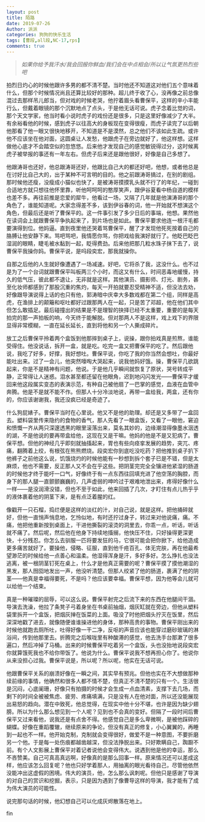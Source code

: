 ```yaml
---
layout: post
title: 陌路
date: 2019-07-26
Author: 派派
categories: 狗狗的快乐生活
tags: [曹段,all段,NC-17,rps]
comments: true
---
```




> *如果你给予我汗水/我会回报你鲜血/我们会在中点相会/所以让气氛更热烈些吧*



拍烈日灼心的时候他跟许多男的都不清不楚。当时他还不知道这对他们五个意味着什么，但那个时候情况尚且还算比较好的那种。超儿终于收了心，没再像之前总像混过去那样吊儿郎当，但对戏的时候老哭，他拧着眉头看曹保平，这样的辛小丰能行么，但戴着眼镜的那个沉默地点了点头，于是他无话可说。虎子念着比觉的词，那个天文学家，他当时看小说时虎子的戏份还是很多，只是这里好像减少了大半。有余裕看他的时候，感到虎子以往高大的身板现在变得很瘦，而虎子读完了以后朝他那看了他一眼又很快地移开，不知道是不是漠然，总之他们不该如此生疏。或许他不应该坐在他对面，这圆桌让人发愁，他跟虎子在旁边就好了，他这样想。这样做他心底才不会踏空似的忽悠悠。后来他才发现自己的感觉敏锐得过分，这时候离虎子被举报的事还有一年左右。但虎子后来还是跟他很好，好像是自己多想了。

他跟涛哥也还好，他总跟涛哥还好，他跟比自己大的都还好吧，他想，或者他总是在讨好比自己大的，出于某种不可言明的目的。他之前跟涛哥搞过，在别的剧组。那时候他还瘦，没瘦成小猫似也快了，是被涛哥摸摸乳头就不行了的年纪，一碰到合适地方就只想往他怀里靠，听他呵呵呵的憨厚笑声，跟伊谷夏看中杨自道的模样也差不多。再往前推是恋爱的犀牛，他看过一场，又隔了几年就是他演涛哥的那个角色了，谁能知道呢。大家念得差不多，该到伊谷春的词，他一开始就不想演这个角色，但最后还是听了曹保平的。这一件事引发了多少日后的事端，他想。果然他在读词会上就跟曹保平争执起来了，到片场也是如此。曹保平要求他连一根汗毛都要演得到位。他妈逼。直到夜里他还哭着骂曹保平，醒了才发现他死死按着自己的胳膊让他安静下来。骂吧骂吧，我情愿你骂，你把戏给我演好就行了。他眨巴眨巴湿润的眼睛，睫毛被水黏到一起，眨得费劲。后来他把那几粒水珠子抹下去了，说曹保平我操你妈。曹保平说，是吗段奕宏，那我就操你。

自那之后他的人生就好像遭遇了一场减速。好吧，它将杀了我，这没什么。也不过是为了一个台词就跟曹保平叫板两三个小时，而这又有什么，时间恶毒地缓慢，持久的低气压，彼此都不退让，无非就是这样。其他演员、摄影师、灯光、剧务，甚至化妆师都感到了那股沉重的焦灼，每天一开拍就要忍受精神不适，但没法去劝，好像跟导演说得上话的也只有他，郭涛暗中庆幸大多数戏都在第二个组，同样是高虎，在渔排上的颠簸和呕吐都好过跟那两人在一起，只是苦了邓超，他在他们其中但怎么敢插足。最后碰撞出的结果是不是理智的抉择已经不太重要，重要的是每天拍完的那一声拍板的响，今天终于能解脱。但对那两人不是这样，戏上戏下的界限显得非常模糊，一直在延长延长，直到将他和另一个人撕成碎片。

放工之后曹保平拎着两个盒饭到他那摔到桌子上，说操，跟你拍戏真是煎熬，谁能受得住。他没说话，拆开一盒，就是吃。吃完一盒又把曹保平的吃了。然后跟他说，我吃了好多，好撑，我好想吐。曹保平说，你吃了我的你当然会想吐，你最好能吐出来。过了一会儿，他突然嚎啕大哭起来，说我他妈好饿。操，曹保平几欲跳起来，你是不是精神有问题，他说。于是他几乎瞬间就恢复了原状，哭号转成平静，正常得让人迷惑。泪水甚至都还留在他眼角，迟到地闪闪发光——曹保平才缓回来他这段属实变态的表演示范，有种自己被他扇了一巴掌的感觉，血液在血管中奔腾。他是不是就不能不作。但那人十分冷淡地说，再带一盒给我，两盒，还有你的，你应该谢谢我，我还没疯已经是奇迹了。

什么狗屁婊子。曹保平当时在心里说。他又不是他的助理。却还是又多带了一盒回去。塑料袋里传来隐约的食物的香气，那人先看了一眼盒饭，又看了一眼他，窘迫和愤慨一齐从两只深邃透黑的眼里滚落出来，莫名其妙的，边缘潮湿得像墨水洇透的湖，不是他说的要再带盒给他，这现在又是干嘛。他妈的他是不是又犯病了。曹保平想。但他的神经几乎即刻就抽搐起来，胃也有些向痉挛发展的趋势，突兀、疼痛，翻腾着上绞，有根弦在熊熊燃烧。段奕宏你到底吃没吃药？把他推到桌子扒下他裤子之前他这么说，饥饿烧灼的时候他能有一秒想到拆个套子已是不错，但是太麻烦，他也不需要，反正那人又不会在乎这些。把阴茎完完全全镶进他紧湿的肠道的时候他才终于能吁一口气，好像终于有一点东西往回填充进了他空荡的胸腔，而身下的那人腿一直颤颤巍巍的，几声虚弱的呻吟过于艰难地泄出来，疼得好像什么一样——是没润滑没错，但也不至于如此，他来回插了几次，才盯住有点儿热乎乎的液体裹着他的阴茎下来，是有点泛着腥的红。

像戳开一只石榴，捣烂便是这样的淡红的汁，对自己说，就是这样。把他捅碎就好，但他一直悄声悄息地，乞怜似地，有时还拧过身子，转过来对他说痛，痛。不痛，他把他重新按到桌面上，干进他撕裂的滚烫的洞里去，你乖一点，听话，听话就不痛了。然后呢，然后他在他身下持续地搐搦，他快压不住，只好操得更深更快，十分残忍。你怎么去驯服一匹将要发狂的马，它很可能会把你掀下，给他造成更多痛苦就好了。要操他，侵略、征服，直到他千疮百孔、体无完肤，再在他最希望渺茫的时候给他一点善心和温柔。他湿得浑身是汗，多好多好。怎么挣扎也没法逃离，被一根阴茎钉死在桌上，什么才是他真正需要的呢？曹保平摸了摸他潮湿的黑发，那人囫囵地发出一声，他没听清楚。但那人绞紧了他的肠道，裹满了他的阴茎——他真是幸福得要死，不是吗？他应该要幸福。曹保平想，因为他等会儿就可以给他一个结束。

真是一种璀璨的屈辱，可以这么说。曹保平射完之后流下来的东西在他腿间干涸。导演去洗澡，他拉了条凳子弓着身坐在书桌前抽烟，烟灰缸就在旁边，但他从塑料袋里拆开一个盒饭，把烟灰掸在饭菜的上面。吸没了时他把烟头拧灭在饭里，然后深深地戳了进去，就像随便谁谁操进他的身体，那种高贵的事物。曹保平刚出来的时候他就跑去厕所吐，吐得好像一干二净，反呕的声音应该也能穿过磨砂玻璃的淋浴间，传到他那里去。折腾完之后喉咙里有种酸滞的感觉，他去洗手台那漱了很多遍口，然后冲掉了马桶。出来的时候曹保平吃着另一个盒饭，头也没抬地说段奕宏你就算饿死我也不给你带饭了。他说为什么。曹保平说我不想再担心你了。他说你从来没担心过我。曹保平说是，所以呢？所以呢，他实在无话可说。

他跟曹保平关系的崩溃好像在一瞬之间，其实早有预兆。但他也实在不大想做那种续前缘的事情，他确然和很多人都不情不楚，但真正不清不楚的只有一个。生活很是沉闷，心底阑珊，好像只有拍摄的时候才会生成一点血清素，支撑下去几场，而剩下的时间全被被焦虑、疲劳、疼痛填满，只是没有人在他对面，所以还没能展现出易怒的趋向。潜在中致死，他总觉得，在现实中他十分不堪，也许是因为缺少翅膀。所以为什么那么想见到一个人呢？见到也不会真的变好。但隔了一段时间后曹保平又过来看他，说我还是有点舍不得。他感觉自己是多么卑微啊，是被他踩碎的蝴蝶。好像在重蹈覆辙，继续原来的争论，但没有真正的修复，小心翼翼的，再睡到一起也不一样。他开始克制，克制就会变得很好，做爱不是一种意图，不要折磨另一个他。于是每一处伤痕都越凿越深，但没法挣脱出来。只好欺瞒自己，踟蹰不前。有个人文影展上曹保平对着记者说他会变得伟大。说遇到他是他的幸运，那么不吝赞美。自己可真高真远啊，好像真的是那么回事一样。原来情况还可以差成这样，他应该怎么回复呢？他也只好学着那人，用抽离的眼光看待自己，尽管他依然没能冲出这虚假的困境。伟大的演员，他，怎么那么讽刺呢。但他只是感谢了导演的对自己的赏识和挖掘，表示，只是因为遇到了像曹导这样的导演，我才能有了成为伟大演员的可能性。

说完那句话的时候，他幻想自己可以化成灰烬散落在地上。

fin

